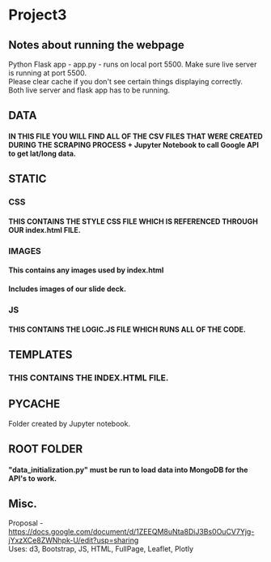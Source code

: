# Project3
## Notes about running the webpage
Python Flask app - app.py - runs on local port 5500. Make sure live server is running at port 5500. <br> 
Please clear cache if you don't see certain things displaying correctly. <br>
Both live server and flask app has to be running. 

## DATA
#### IN THIS FILE YOU WILL FIND ALL OF THE CSV FILES THAT WERE CREATED DURING THE SCRAPING PROCESS + Jupyter Notebook to call Google API to get lat/long data. 
## STATIC 
### CSS
#### THIS CONTAINS THE STYLE CSS FILE WHICH IS REFERENCED THROUGH OUR index.html FILE.
### IMAGES
#### This contains any images used by index.html 
#### Includes images of our slide deck. 
### JS
#### THIS CONTAINS THE LOGIC.JS FILE WHICH RUNS ALL OF THE CODE. 
## TEMPLATES 
### THIS CONTAINS THE INDEX.HTML FILE. 
## __PYCACHE__
Folder created by Jupyter notebook. 
## ROOT FOLDER
#### "data_initialization.py" must be run to load data into MongoDB for the API's to work. 

## Misc. 
Proposal - https://docs.google.com/document/d/1ZEEQM8uNta8DiJ3Bs0OuCV7Yjg-jYxzXCe8ZWNhpk-U/edit?usp=sharing <br>
Uses: d3, Bootstrap, JS, HTML, FullPage, Leaflet, Plotly 
